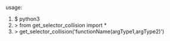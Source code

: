 usage:

1. $ python3
2. \> from get_selector_collision import *
3. \> get_selector_collision('functionName(argType1,argType2)')
